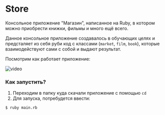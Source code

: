 # Store
Консольное приложение "Магазин", написанное на Ruby, в котором можно приобрести книжки, фильмы и много ещё всего.

Данное консольное приложение создавалось в обучающих целях и предсталяет из себя руби код с классами (`market`, `film`, `book`), которые взаимодействуют сами с собой и выдают результат.

Посмотрим как работает приложение:

![video](https://user-images.githubusercontent.com/44715875/125439781-6e4a99da-dab0-46e9-afbd-e00180e5bfbd.gif)


### Как запустить?
1. Переходим в папку куда скачали приложение с помощью `cd`
2. Для запуска, потребудется ввести:

```
$ ruby main.rb
```
